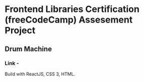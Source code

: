 # Frontend Libraries Certification (freeCodeCamp) Assesement Project
## Drum Machine

### Link - 

Build with ReactJS, CSS 3, HTML.